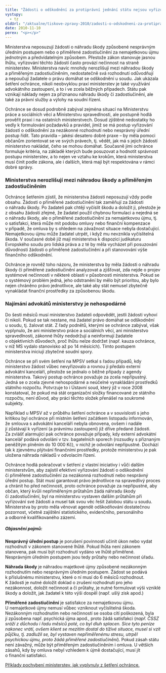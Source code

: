 ```yaml
---
title: "Žádosti o odškodnění za protiprávní jednání státu nejsou vyřizovány v souladu se zákonem"
vystupy:
  - tz
oldUrl: "/aktualne/tiskove-zpravy-2010/zadosti-o-odskodneni-za-protipravni-jednani-statu-nejsou-vyrizovany-v-souladu-se-zakone"
date: 2010-11-10
perex: "<p></p>"
---
```


<!-- imported from the old website -->

<p>Ministerstva neposuzují žádosti o náhradu škody způsobené nesprávným úředním postupem nebo o přiměřené zadostiučinění za nemajetkovou újmu jednotným a předvídatelným způsobem. Přestože zákon stanovuje jasnou lhůtu, vyřizování těchto žádostí často provází nečinnost na straně ministerstev. Ministerstva navíc mnohdy nerozlišují mezi náhradou škody a přiměřeným zadostiučiněním, nedostatečně svá rozhodnutí odůvodňují a nepoučují žadatele o právu domáhat se odškodnění u soudu. Jak ukázala šetření ochránce, nikoli neobvyklou praxí ministerstev je také využívání advokátního zastoupení, a to i ve zcela běžných případech. Státu pak vznikají náklady nejen za přiznanou náhradu škody či zadostiučinění, ale také za právní služby a výlohy na soudní řízení.</p><p>Ochránce se dosud podrobně zabýval zejména situací na Ministerstvu práce a sociálních věcí a Ministerstvu spravedlnosti, ale postupně hodlá prověřit praxi i na ostatních ministerstvech. Dosud zjištěné nedostatky ho vedly k formulování požadavků a pravidel, jimiž se má postup vyřizování žádostí o odškodnění za nezákonné rozhodnutí nebo nesprávný úřední postup řídit. Tato pravidla – jakési desatero dobré praxe – by měla pomoci občanům zorientovat se ve svých právech, tj. vědět, jak má s jejich žádostí ministerstvo nakládat, čeho se mohou domáhat. Současně jimi ochránce formuluje kritéria, na základě kterých bude posuzovat a hodnotit správnost postupu ministerstev, a to nejen ve vztahu ke krokům, která ministerstva musí činit podle zákona, ale i dalších, která mají být respektována v rámci dobré správy. </p><h3><strong>Ministerstva nerozlišují mezi náhradou škody a přiměřeným zadostiučiněním</strong></h3><p>Ochránce šetřením zjistil, že ministerstva žádosti neposuzují vždy podle obsahu. Žádosti o přiměřené zadostiučinění tak zaměňují za žádosti o náhradu škody. Po žadateli pak chtějí vyčíslit škodu a doložit ji, přestože je z obsahu žádosti zřejmé, že žadatel použil chybnou formulaci a nejedná se o náhradu škody, ale o přiměřené zadostiučinění za nemajetkovou újmu, tj. o satisfakci, která může mít podobu omluvy nebo finanční kompenzace v případě, že omluva by s ohledem na závažnost situace nebyla dostačující. Nemajetkovou újmu může žadatel utrpět, i když mu nevznikla vyčíslitelná škoda. V současné době již mají ministerstva k dispozici judikaturu Evropského soudu pro lidská práva a z té by měla vycházet při posuzování důvodnosti žádosti o přiměřené zadostiučinění a při stanovování výše finančního odškodnění.</p><p>Ochránce je rovněž toho názoru, že ministerstva by měla žádosti o náhradu škody či přiměřené zadostiučinění analyzovat a zjišťovat, zda nejde o projev systémové nečinnosti v některé oblasti v působnosti ministerstva. Pokud se o systémový problém jedná, jeho odstranění by mělo být prioritou, aby bylo nejen chráněno právo jednotlivce, ale také aby stát nemusel zbytečně vynakládat finanční prostředky za způsobenou škodu. </p><h3><strong>Najímání advokátů ministerstvy je nehospodárné</strong></h3><p>Do šesti měsíců musí ministerstvo žadateli odpovědět, jestli žádosti vyhoví či nikoli. Pokud se tak nestane, má žadatel právo domáhat se odškodnění u soudu, tj. žalovat stát. Z řady podnětů, kterými se ochránce zabýval, však vyplynulo, že ani ministerstvo práce a sociálních věcí, ani ministerstvo spravedlnosti, zákonné lhůty nedodržují a neinformují žadatele o objektivních důvodech, proč lhůtu nelze dodržet (např. kauza ochránce, v níž MS vydalo stanovisko až po 14 měsících). Tímto postupem ministerstva iniciují zbytečné soudní spory.</p><p>Ochránce se při svém šetření na MPSV setkal s řadou případů, kdy ministerstvo žádost vůbec nevyřizovalo a rovnou ji předalo externí advokátní kanceláří, přestože se jednalo o běžné případy z agendy ministerstva. Takový postup ochránce považuje za zcela nepřípustný. Jedná se o zcela zjevné nehospodárné a neúčelné vynakládání prostředků státního rozpočtu. Potvrzuje to i Ústavní soud, který již v roce 2008 konstatoval, že pokud má stát organizační složky financované ze státního rozpočtu, není důvod, aby práci těchto složek přenášel na soukromé subjekty.</p><p>Například u MPSV až v průběhu šetření ochránce a v souvislosti s jeho kritikou byl ochránce při místním šetření začátkem listopadu informován, že smlouva s advokátní kanceláří nebyla obnovena, ovšem i nadále jí zůstávají k vyřízení (a právnímu zastoupení) již dříve předané žádosti.  Za zvlášť alarmující pak ochránce považuje případy, kdy externí advokátní kancelář podává odvolání v tzv. bagatelních sporech (rozsudky s přiznaným peněžitým plněním do 10 000 Kč), v nichž je odvolání nepřípustné. Dochází tak k zjevnému plýtvání finančními prostředky, protože ministerstvu je pak uložena náhrada nákladů v odvolacím řízení.</p><p>Ochránce hodlá pokračovat v šetření z vlastní iniciativy i vůči dalším ministerstvům, aby zajistil efektivní vyřizování žádostí o odškodnění či přiměřené zadostiučinění za nezákonná rozhodnutí nebo nesprávný úřední postup. Stát musí garantovat právo jednotlivce na spravedlivý proces a chránit ho před nečinností, proto ochránce považuje za nepřípustné, aby občan, který kvůli nepřiměřeným průtahům žádá náhradu škody či zadostiučinění, byl na ministerstvu vystaven dalším průtahům při vyřizování své žádosti a musel tak svou věc řešit žalobou státu u soudu. Ministerstva by proto měla věnovat agendě odškodňování dostatečnou pozornost, včetně zajištění statistického, evidenčního, personálního a odborně kvalifikovaného zázemí.</p><h5>Objasnění pojmů:<p></p></h5><p><b>Nesprávný úřední postup</b> je porušení povinnosti učinit úkon nebo vydat rozhodnutí v zákonem stanovené lhůtě. Pokud lhůta není zákonem stanovena, pak musí být rozhodnutí vydáno ve lhůtě přiměřené. Nesprávným úředním postupem jsou tedy průtahy nebo nečinnost úřadu. </p><p><b>Náhrada škody</b> je náhradou majetkové újmy způsobené nezákonným rozhodnutím nebo nesprávným úředním postupem. Žádost se podává k příslušnému ministerstvu, které o ní musí do 6 měsíců rozhodnout. K žádosti je nutné doložit doklad o zrušení rozhodnutí pro jeho nezákonnost, doložit nečinnost a či průtahy, je nutné formulovat výši vzniklé škody a doložit, jak žadatel k této výši dospěl (např. ušlý zisk apod.)</p><p><b>Přiměřené zadostiučinění</b> je satisfakce za nemajetkovou újmu. U nemajetkové újmy nemusí vůbec vzniknout vyčíslitelná škoda. Nezákonným rozhodnutím nebo nečinností se osoba cítí poškozená, byla jí způsobena např. psychická újma apod., proto žádá satisfakci (<i>např. ČSSZ sráží z důchodu i řadu měsíců poté, co byl dluh splacen. Sice tyto peníze nakonec vrátí, ovšem klient se mezitím dostal do tíživé situace, musel si vzít půjčku, tj. zadlužil se, byl vystaven nepřiměřenému stresu, utrpěl psychickou újmu, proto žádá přiměřené zadostiučinění</i>). Pokud zásah státu není závažný, může být přiměřeným zadostiučiněním i omluva. U větších zásahů, kdy by omluva nebyl vzhledem k újmě dostačující, musí jít o finanční satisfakci.</p><p></p><p><a href="/ostatni/priklady-pochybeni-ministerstva/">Příklady pochybení ministerstev, jak vyplynuly z šetření ochránce.</a></p><p></p><p></p>
